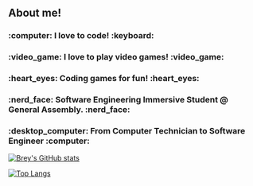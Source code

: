 ## About me!


<h3>:computer: I love to code! :keyboard:</h3>
<h3>:video_game: I love to play video games! :video_game:</h3>
<h3>:heart_eyes: Coding games for fun! :heart_eyes:</h3>
<h3>:nerd_face: Software Engineering Immersive Student @ General Assembly. :nerd_face:</h3>
<h3>:desktop_computer: From Computer Technician to Software Engineer :computer:</h3>

[![Brey's GitHub stats](https://github-readme-stats.vercel.app/api?username=breyshaw&hide=stars,issues&theme=tokyonight)](https://github.com/breyshaw/github-readme-stats)

[![Top Langs](https://github-readme-stats.vercel.app/api/top-langs/?username=breyshaw&layout=compact&theme=tokyonight)](https://github.com/breyshaw/github-readme-stats)